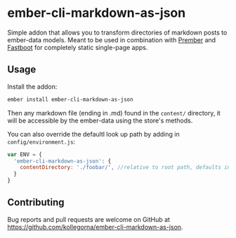 # ember-cli-markdown-as-json
Simple addon that allows you to transform directories of markdown posts to ember-data models.
Meant to be used in combination with [Prember](https://github.com/ef4/prember)
and [Fastboot](https://ember-fastboot.com/) for completely static single-page apps.

## Usage
Install the addon:
```bash
ember install ember-cli-markdown-as-json
```

Then any markdown file (ending in .md) found in the `content/` directory, it will be accessible
by the ember-data using the store's methods.

You can also override the defaultl look up path by adding in `config/environment.js`:

```javascript
var ENV = {
  'ember-cli-markdown-as-json': {
    contentDirectory: './foobar/', //relative to root path, defaults in ./content/'
  }
}
```

## Contributing
Bug reports and pull requests are welcome on GitHub at https://github.com/kollegorna/ember-cli-markdown-as-json.
